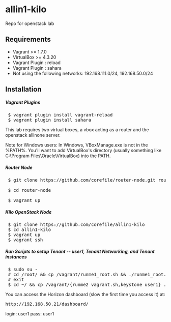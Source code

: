 # allin1-kilo
Repo for openstack lab

## Requirements
* Vagrant >= 1.7.0
* VirtualBox >= 4.3.20
* Vagrant Plugin : reload
* Vagrant Plugin : sahara
* Not using the following networks: 192.168.111.0/24, 192.168.50.0/24

## Installation
##### Vagrant Plugins
<pre>
 $ vagrant plugin install vagrant-reload
 $ vagrant plugin install sahara
</pre>

This lab requires two virtual boxes, a vbox acting as a router and the openstack allinone server.

Note for Windows users: In Windows, VBoxManage.exe is not in the %PATH%. 
You'll want to add VirtualBox's directory (usually something like C:\Program Files\Oracle\VirtualBox) 
into the PATH.

##### Router Node 
<pre>
 $ git clone https://github.com/corefile/router-node.git router-node
 
 $ cd router-node
 
 $ vagrant up
</pre>


##### Kilo OpenStack Node
<pre>
 $ git clone https://github.com/corefile/allin1-kilo
 $ cd allin1-kilo
 $ vagrant up
 $ vagrant ssh
</pre>
##### Run Scripts to setup Tenant -- user1, Tenant Networking, and Tenant instances
<pre>
 $ sudo su -
 # cd /root/ && cp /vagrant/runme1_root.sh && ./runme1_root.sh
 # exit 
 $ cd ~/ && cp /vagrant/{runme2_vagrant.sh,keystone_user1} . && ./runme2_vagrant.sh 
</pre>

You can access the Horizon dashboard (slow the first time you access it) at:
<pre>
http://192.168.50.21/dashboard/
</pre>
login: user1
pass: user1 
